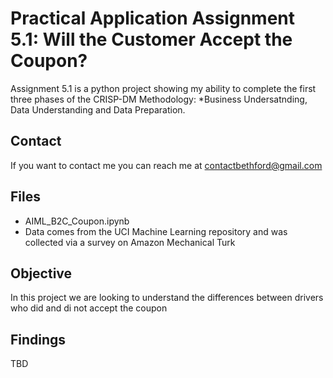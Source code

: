 # Practical Application Assignment 5.1: Will the Customer Accept the Coupon?

Assignment 5.1 is a python project showing my ability to complete the first three phases of the CRISP-DM Methodology: *Business Undersatnding, Data Understanding and Data Preparation.  


## Contact 
If you want to contact me you can reach me at contactbethford@gmail.com

## Files
* AIML_B2C_Coupon.ipynb
* Data comes from the UCI Machine Learning repository and was collected via a survey on Amazon Mechanical Turk

## Objective
In this project we are looking to understand the differences between drivers who did and di not accept the coupon 

## Findings
TBD